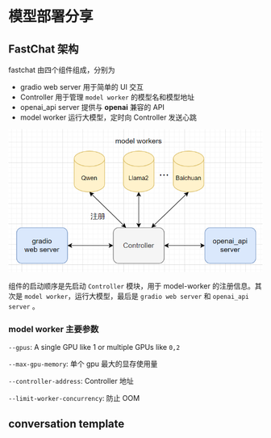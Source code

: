 # 模型部署分享
## FastChat 架构
fastchat 由四个组件组成，分别为
- gradio web server 用于简单的 UI 交互
- Controller 用于管理 `model worker` 的模型名和模型地址
- openai_api server 提供与 **openai** 兼容的 API
- model worker 运行大模型，定时向 Controller 发送心跳

![fastchat_framework](images/fastchat_framework.png)

组件的启动顺序是先启动 `Controller` 模块，用于 model-worker 的注册信息。其次是 `model worker`，运行大模型，最后是 `gradio web server` 和 `openai_api server` 。

### model worker 主要参数
`--gpus`: A single GPU like 1 or multiple GPUs like `0,2`

`--max-gpu-memory`: 单个 gpu 最大的显存使用量

`--controller-address`: Controller 地址

`--limit-worker-concurrency`: 防止 OOM

## conversation template